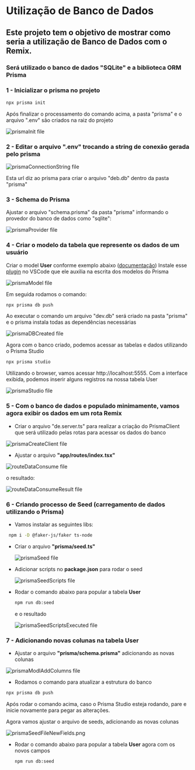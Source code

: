 # Utilização de Banco de Dados

## Este projeto tem o objetivo de mostrar como seria a utilização de Banco de Dados com o Remix.

### Será utilizado o banco de dados "SQLite" e a biblioteca ORM Prisma

### 1 - Inicializar o prisma no projeto

```sh
npx prisma init
```

Após finalizar o processamento do comando acima, a pasta "prisma" e o arquivo ".env" são criados na raiz do projeto

![prismaInit file](documentation/prismaInit.png)

### 2 - Editar o arquivo **".env"** trocando a string de conexão gerada pelo prisma

![prismaConnectionString file](documentation/prismaConnectionString.png)

Esta url diz ao prisma para criar o arquivo "deb.db" dentro da pasta "prisma"

### 3 - Schema do Prisma

Ajustar o arquivo "schema.prisma" da pasta "prisma" informando o provedor do banco de dados como "sqlite":

![prismaProvider file](documentation/prismaProvider.png)

### 4 - Criar o modelo da tabela que represente os dados de um usuário

Criar o model **User** conforme exemplo abaixo ([documentação](https://www.prisma.io/docs/concepts/components/prisma-schema/data-model))
Instale esse [plugin](https://marketplace.visualstudio.com/items?itemName=Prisma.prisma) no VSCode que ele auxilia na escrita dos modelos do Prisma

![prismaModel file](documentation/prismaModel.png)

Em seguida rodamos o comando:

```sh
npx prisma db push
```

Ao executar o comando um arquivo "dev.db" será criado na pasta "prisma" e o prisma instala todas as dependências necessárias

![prismaDBCreated file](documentation/prismaDBCreated.png)

Agora com o banco criado, podemos acessar as tabelas e dados utilizando o Prisma Studio

```sh
npx prisma studio
```

Utilizando o browser, vamos acessar http://localhost:5555. Com a interface exibida, podemos inserir alguns registros na nossa tabela User

![prismaStudio file](documentation/prismiaStudio.gif)

### 5 - Com o banco de dados e populado minimamente, vamos agora exibir os dados em um rota Remix

- Criar o arquivo "de.server.ts" para realizar a criação do PrismaClient que será utilizado pelas rotas para acessar os dados do banco

![prismaCreateClient file](documentation/prismaCreateClient.png)

- Ajustar o arquivo **"app/routes/index.tsx"**

![routeDataConsume file](documentation/routeDataConsume.png)

o resultado:

![routeDataConsumeResult file](documentation/routeDataConsumeResult.png)

### 6 - Criando processo de Seed (carregamento de dados utilizando o Prisma)

- Vamos instalar as seguintes libs:

```sh
 npm i -D @faker-js/faker ts-node
```

- Criar o arquivo **"prisma/seed.ts"**

  ![prismaSeed file](documentation/prismaSeedFile.png)

- Adicionar scripts no **package.json** para rodar o seed

  ![prismaSeedScripts file](documentation/prismaSeedScripts.png)

- Rodar o comando abaixo para popular a tabela **User**

  ```sh
  npm run db:seed
  ```

  e o resultado

  ![prismaSeedScriptsExecuted file](documentation/prismaSeedScriptsExecuted.png)

### 7 - Adicionando novas colunas na tabela **User**

- Ajustar o arquivo **"prisma/schema.prisma"** adicionando as novas colunas

![prismaModlAddColumns file](documentation/prismaModelAddColumns.png)

- Rodamos o comando para atualizar a estrutura do banco

```sh
npx prisma db push
```

Após rodar o comando acima, caso o Prisma Studio esteja rodando, pare e inicie novamente para pegar as alterações.

Agora vamos ajustar o arquivo de seeds, adicionando as novas colunas

![prismaSeedFileNewFields.png](documentation/prismaSeedFileNewFields.png)

- Rodar o comando abaixo para popular a tabela **User** agora com os novos campos

  ```sh
  npm run db:seed
  ```
